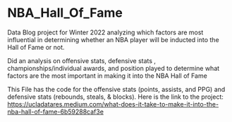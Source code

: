 # NBA_Hall_Of_Fame
Data Blog project for Winter 2022 analyzing which factors are most influential in determining whether an NBA player will be inducted into the Hall of Fame or not.

Did an analysis on offensive stats, defensive stats , championships/individual awards, and position played to determine what factors are the most important in making it into the NBA Hall of Fame

This File has the code for the offensive stats (points, assists, and PPG) and defensive stats (rebounds, steals, & blocks).
Here is the link to the project: https://ucladatares.medium.com/what-does-it-take-to-make-it-into-the-nba-hall-of-fame-6b59288caf3e
